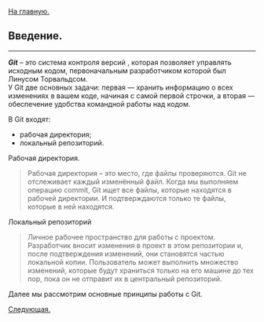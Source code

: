 [На главную.](readme.md)

Введение.
---
---
***Git*** – это система контроля версий , которая позволяет управлять исходным кодом, первоначальным разработчиком которой был Линусом Торвальдсом.                                                  
У Git две основных задачи: первая —  хранить информацию о всех изменениях в вашем коде, начиная с самой первой строчки, а вторая — обеспечение удобства командной работы над кодом.

В Git входят:

* рабочая директория;
* локальный репозиторий.

Рабочая директория.
>Рабочая директория – это место, где файлы проверяются. Git не отслеживает каждый изменённый файл. Когда мы выполняем операцию commit, Git ищет все файлы, которые находятся в рабочей директории. И подтверждаются только те файлы, которые в ней находятся.

Локальный репозиторий
>Личное рабочее пространство для работы с проектом. Разработчик вносит изменения в проект в этом репозитории и, после подтверждения изменений, они становятся частью локальной копии. Пользователь может выполнить множество изменений, которые будут храниться только на его машине до тех пор, пока он не отправит их в центральный репозиторий.

Далее мы рассмотрим основные принципы работы с Git.

 [Следующая.](repository.md)